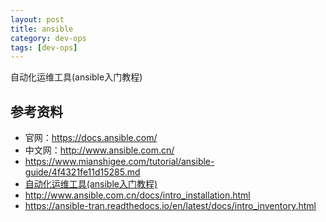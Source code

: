 ```yaml
---
layout: post
title: ansible
category: dev-ops
tags: [dev-ops]
---
```


自动化运维工具(ansible入门教程)

## 参考资料
- 官网：https://docs.ansible.com/  
- 中文网：http://www.ansible.com.cn/  
- https://www.mianshigee.com/tutorial/ansible-guide/4f4321fe11d15285.md
- [自动化运维工具(ansible入门教程)](https://luanpeng.blog.csdn.net/article/details/86701167)  
- http://www.ansible.com.cn/docs/intro_installation.html  
- https://ansible-tran.readthedocs.io/en/latest/docs/intro_inventory.html  

## 